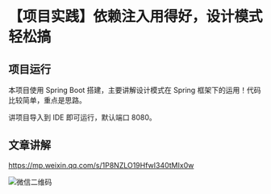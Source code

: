 # 【项目实践】依赖注入用得好，设计模式轻松搞

## 项目运行

本项目使用 Spring Boot 搭建，主要讲解设计模式在 Spring 框架下的运用！代码比较简单，重点是思路。

讲项目导入到 IDE 即可运行，默认端口 8080。

## 文章讲解

https://mp.weixin.qq.com/s/1P8NZLO19HfwI340tMIx0w

![微信二维码](http://ww1.sinaimg.cn/large/dcdff92dgy1glnmky7fb7j20p00dwdig.jpg)